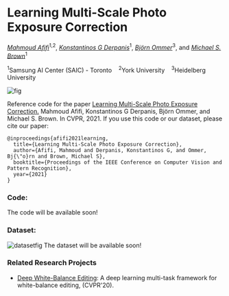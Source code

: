# Learning Multi-Scale Photo Exposure Correction

*[Mahmoud Afifi](https://sites.google.com/view/mafifi)*<sup>1,2</sup>, 
*[Konstantinos G Derpanis](https://www.cs.ryerson.ca/kosta/)*<sup>1</sup>, 
*[Björn Ommer](https://hci.iwr.uni-heidelberg.de/Staff/bommer)*<sup>3</sup>, 
and *[Michael S. Brown](http://www.cse.yorku.ca/~mbrown/)*<sup>1</sup>

<sup>1</sup>Samsung AI Center (SAIC) - Toronto &nbsp;&nbsp;  <sup>2</sup>York University  &nbsp;&nbsp;  <sup>3</sup>Heidelberg University


![fig](https://user-images.githubusercontent.com/37669469/77943202-dacad280-728a-11ea-9136-26cd62a9fbe3.jpg)

Reference code for the paper [Learning Multi-Scale Photo Exposure Correction.](https://arxiv.org/pdf/2003.11596.pdf) Mahmoud Afifi, Konstantinos G Derpanis, Björn Ommer, and Michael S. Brown. In CVPR, 2021. If you use this code or our dataset, please cite our paper:
```
@inproceedings{afifi2021learning,
  title={Learning Multi-Scale Photo Exposure Correction},
  author={Afifi, Mahmoud and Derpanis, Konstantinos G, and Ommer, Bj{\"o}rn and Brown, Michael S},
  booktitle={Proceedings of the IEEE Conference on Computer Vision and Pattern Recognition},
  year={2021}
}
```


### Code:
The code will be available soon!


### Dataset:
![datasetfig](https://user-images.githubusercontent.com/37669469/80766372-49fa4780-8b13-11ea-9f41-4f6d096c679e.jpg)
The dataset will be available soon!

### Related Research Projects
- [Deep White-Balance Editing](https://github.com/mahmoudnafifi/Deep_White_Balance): A deep learning multi-task framework for white-balance editing, (CVPR'20).

